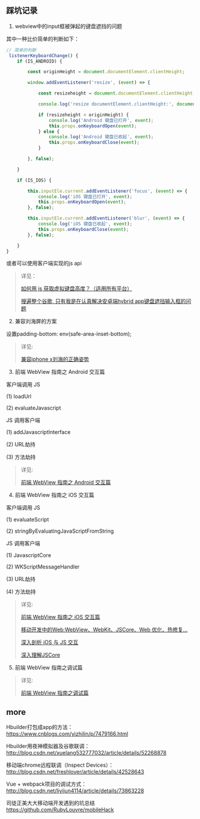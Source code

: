 ## 踩坑记录

1. webview中的input框被弹起的键盘遮挡的问题

其中一种比价简单的判断如下：

```JavaScript
// 简单的判断
 listenerKeyboardChange() {
    if (IS_ANDROID) {

        const originHeight = document.documentElement.clientHeight;

        window.addEventListener('resize', (event) => {

            const resizeheight = document.documentElement.clientHeight;

            console.log('resize documentElement.clientHeight:', document.documentElement.clientHeight);

            if (resizeheight < originHeight) {
                console.log('Android 键盘已打开', event);
                this.props.onKeyboardOpen(event);
            } else {
                console.log('Android 键盘已收起', event);
                this.props.onKeyboardClose(event);
            }

        }, false);

    }

    if (IS_IOS) {

        this.inputEle.current.addEventListener('focus', (event) => {
            console.log('iOS 键盘已打开', event);
            this.props.onKeyboardOpen(event);
        }, false);

        this.inputEle.current.addEventListener('blur', (event) => {
            console.log('iOS 键盘已收起', event);
            this.props.onKeyboardClose(event);
        }, false);

    }
}
```

或者可以使用客户端实现的js api

> 详见：
>
> [如何用 js 获取虚拟键盘高度？（适用所有平台）](https://segmentfault.com/a/1190000010693229)
>
> [搜遍整个谷歌, 只有我是在认真解决安卓端hybrid app键盘遮挡输入框的问题](https://zhuanlan.zhihu.com/p/86582914)

2. 兼容刘海屏的方案

设置padding-bottom: env(safe-area-inset-bottom);

> 详见:
> 
> [兼容iphone x刘海的正确姿势](https://juejin.im/post/5be95fbef265da61327ed8e0)

3. 前端 WebView 指南之 Android 交互篇

客户端调用 JS

(1) loadUrl

(2) evaluateJavascript

JS 调用客户端

(1) addJavascriptInterface

(2) URL劫持

(3) 方法劫持

> 详见:
> 
> [前端 WebView 指南之 Android 交互篇](https://75team.com/post/android-webview-and-js.html)

4. 前端 WebView 指南之 iOS 交互篇

客户端调用 JS

(1) evaluateScript

(2) stringByEvaluatingJavaScriptFromString

JS 调用客户端

(1) JavascriptCore

(2) WKScriptMessageHandler

(3) URL劫持

(4) 方法劫持


> 详见:
> 
> [前端 WebView 指南之 iOS 交互篇](https://75team.com/post/ios-webview-and-js.html)
>
> [移动开发中的Web:WebView、WebKit、JSCore、Web 优化、热修复…](http://www.cocoachina.com/articles/29740)
>
> [深入剖析 iOS 与 JS 交互](https://zhuanlan.zhihu.com/p/31368159)
>
> [深入理解JSCore](https://tech.meituan.com/2018/08/23/deep-understanding-of-jscore.html)

5. 前端 WebView 指南之调试篇

> 详见:
> 
> [前端 WebView 指南之调试篇](https://75team.com/post/webview-debug.html)


## more

Hbuilder打包成app的方法：
https://www.cnblogs.com/yizhilin/p/7479166.html

Hbuilder用夜神模拟器及谷歌联调：
http://blog.csdn.net/xuelang532777032/article/details/52268878

移动端chrome远程联调（Inspect Devices）：
http://blog.csdn.net/freshlover/article/details/42528643

Vue + webpack项目的调试方式：
http://blog.csdn.net/liyijun4114/article/details/73863228

司徒正美大大移动端开发遇到的坑总结
https://github.com/RubyLouvre/mobileHack

